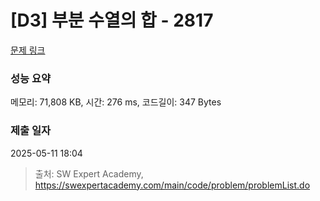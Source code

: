 # [D3] 부분 수열의 합 - 2817 

[문제 링크](https://swexpertacademy.com/main/code/problem/problemDetail.do?contestProbId=AV7IzvG6EksDFAXB) 

### 성능 요약

메모리: 71,808 KB, 시간: 276 ms, 코드길이: 347 Bytes

### 제출 일자

2025-05-11 18:04



> 출처: SW Expert Academy, https://swexpertacademy.com/main/code/problem/problemList.do